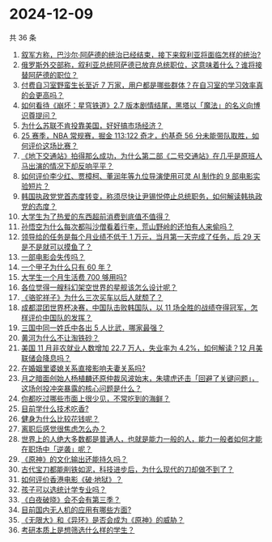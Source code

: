 # 2024-12-09

共 36 条

<!-- BEGIN ZHIHUVIDEO -->
<!-- 最后更新时间 Mon Dec 09 2024 03:10:14 GMT+0800 (China Standard Time) -->
1. [叙军方称，巴沙尔·阿萨德的统治已经结束，接下来叙利亚将面临怎样的统治?](https://www.zhihu.com/question/6282653022)
1. [俄罗斯外交部称，叙利亚总统阿萨德已放弃总统职位，这意味着什么？谁将接替阿萨德的职位？](https://www.zhihu.com/question/6309216537)
1. [付费自习室野蛮生长至近 7 万家，用户都是哪些群体？在自习室的学习效率真的会更高吗？](https://www.zhihu.com/question/6129520200)
1. [如何看待《崩坏：星穹铁道》2.7 版本剧情结尾，黑塔以「魔法」的名义向博识尊提问？](https://www.zhihu.com/question/5950361587)
1. [为什么苏联不肯投靠美国，好好搞市场经济？](https://www.zhihu.com/question/5959857144)
1. [25 赛季，NBA 常规赛，掘金 113:122 奇才，约基奇 56 分未能带队取胜，如何评价这场比赛？](https://www.zhihu.com/question/6276311717)
1. [《地下交通站》拍得那么成功，为什么第二部《二号交通站》在几乎是原班人马出演的情况下却反响平平？](https://www.zhihu.com/question/558247060)
1. [如何评价李少红、贾樟柯、董润年等九位导演使用可灵 AI 制作的 9 部电影实验短片？](https://www.zhihu.com/question/6143392593)
1. [韩国执政党党首态度转变，称须尽快让尹锡悦停止总统职务，如何解读韩执政党的态度？](https://www.zhihu.com/question/6099505323)
1. [大学生为了热爱的东西超前消费到底值不值得？](https://www.zhihu.com/question/6231039807)
1. [孙悟空为什么每次都叫沙僧看着行李，荒山野岭的还怕有人来偷吗？](https://www.zhihu.com/question/2673686131)
1. [领导给的任务是每个月业绩不低于 1 万元，当月第一天完成了任务，后 29 天是不是就可以摸鱼了？](https://www.zhihu.com/question/5707877909)
1. [一部电影会失传吗？](https://www.zhihu.com/question/21381181)
1. [一个甲子为什么只有 60 年？](https://www.zhihu.com/question/24649152)
1. [大学生一个月生活费 700 够用吗?](https://www.zhihu.com/question/6060571881)
1. [各位觉得一艘科幻架空世界的星舰该怎么设计呢？](https://www.zhihu.com/question/382938784)
1. [《骆驼祥子》为什么三次买车以后人就颓了？](https://www.zhihu.com/question/576011192)
1. [成都混团世界杯决赛，中国队击败韩国队，以 11 场全胜的战绩夺得冠军，怎样评价中国队的发挥？](https://www.zhihu.com/question/6312934382)
1. [三国中同一姓氏中各出 5 人比武，哪家最强？](https://www.zhihu.com/question/6099338893)
1. [黄河为什么不让淘铁砂？](https://www.zhihu.com/question/647875854)
1. [美国 11 月非农就业人数增加 22.7 万人，失业率为 4.2%，如何解读？12 月美联储会降息吗？](https://www.zhihu.com/question/6155979475)
1. [在婚姻里婆媳关系直接影响夫妻关系吗?](https://www.zhihu.com/question/6151076743)
1. [月之暗面创始人杨植麟还原仲裁风波始末，朱啸虎还击「回避了关键问题」，这场创投冲突暴露的核心问题是什么？](https://www.zhihu.com/question/6197697869)
1. [你都吃过哪些市面上很少见，不常吃到的海鲜？](https://www.zhihu.com/question/4980812522)
1. [目前学什么技术吃香?](https://www.zhihu.com/question/642842638)
1. [健身为什么比较花钱呢？](https://www.zhihu.com/question/4099326039)
1. [离职后感觉很焦虑怎么办？](https://www.zhihu.com/question/5598710327)
1. [世界上的人绝大多数都是普通人，也就是能力一般的人，能力一般者如何才能在职场中「逆袭」呢？](https://www.zhihu.com/question/6015682584)
1. [《原神》的文化输出还能持久吗？](https://www.zhihu.com/question/5570852602)
1. [古代宝刀都能削铁如泥，科技进步后，为什么现代的刀却做不到了？](https://www.zhihu.com/question/2432375093)
1. [如何评价香港电影《破·地狱》？](https://www.zhihu.com/question/4465111948)
1. [孩子可以选统计学专业吗？](https://www.zhihu.com/question/562491200)
1. [《白夜破晓》会不会有第三季？](https://www.zhihu.com/question/5779517522)
1. [目前国内无人机的应用有哪些方面?](https://www.zhihu.com/question/517172844)
1. [《无限大》和《异环》是否会成为《原神》的威胁？](https://www.zhihu.com/question/6064700140)
1. [考研本质上是想筛选什么样的学生？](https://www.zhihu.com/question/6032783237)
<!-- END ZHIHUVIDEO -->
